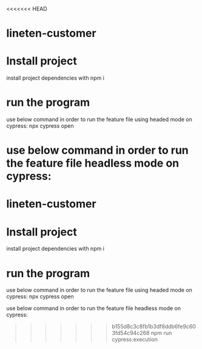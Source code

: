 <<<<<<< HEAD
# lineten-customer

# Install project
install project dependencies with npm i


# run the program
use below command in order to run the feature file using headed mode on cypress:
npx cypress open

use below command in order to run the feature file headless mode on cypress:
=======
# lineten-customer

# Install project
install project dependencies with npm i


# run the program
use below command in order to run the feature file using headed mode on cypress:
npx cypress open

use below command in order to run the feature file headless mode on cypress:
>>>>>>> b155d8c3c8fb1b3df8ddb6fe9c603fd54c94c268
npm run cypress:execution